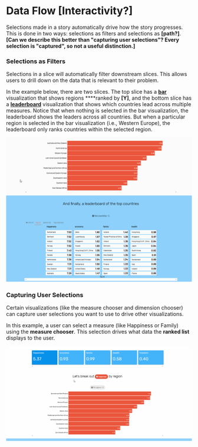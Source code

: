 # Data Flow \[Interactivity?\]

Selections made in a story automatically drive how the story progresses. This is done in two ways: selections as filters and selections as **\[path?\]**. **\[Can we describe this better than "capturing user selections"? Every selection is "captured", so not a useful distinction.\]**

### Selections as Filters

Selections in a slice will automatically filter downstream slices. This allows users to drill down on the data that is relevant to their problem. 

In the example below, there are two slices. The top slice has a [**bar**](../authoring-apps/story-designer/visualizations/ranked-list.md) visualization that shows regions ****ranked by **\[Y\]**, and the bottom slice has a [**leaderboard**](../authoring-apps/story-designer/visualizations/leaderboard.md) visualization that shows which countries lead across multiple measures. Notice that when nothing is selected in the bar visualization, the leaderboard shows the leaders across all countries. But when a particular region is selected in the bar visualization \(i.e., Western Europe\), the leaderboard only ranks countries within the selected region. 

![Selections in slices above filter slices below](../.gitbook/assets/data_flow_viz.gif)

### Capturing User Selections

Certain visualizations \(like the measure chooser and dimension chooser\) can capture user selections you want to use to drive other visualizations.   
  
In this example, a user can select a measure \(like Happiness or Family\) using the **measure chooser**. This selection drives what data the **ranked list** displays to the user. 

![](../.gitbook/assets/data_flow_dim.gif)



